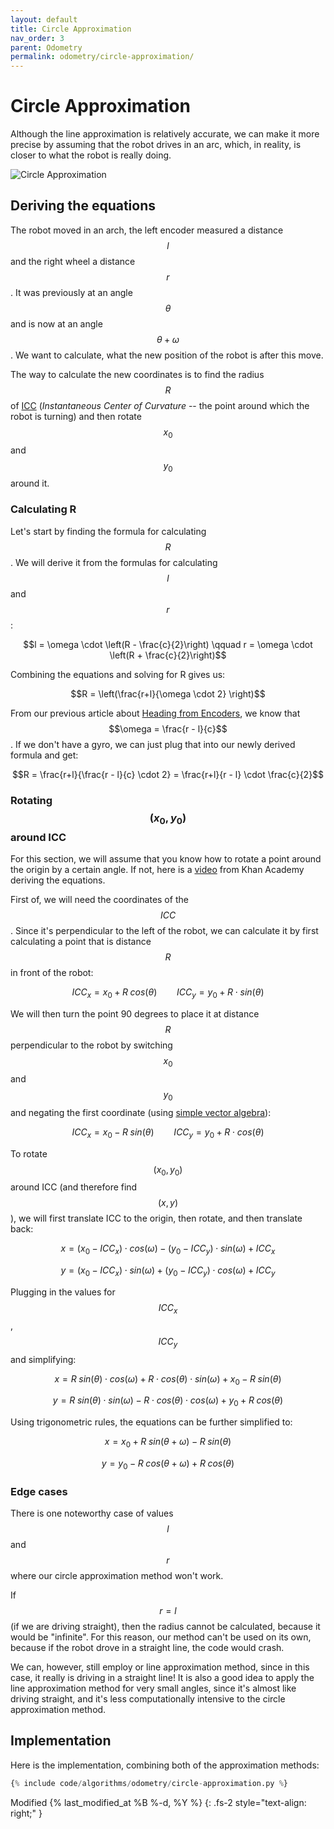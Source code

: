 ```yaml
---
layout: default
title: Circle Approximation
nav_order: 3
parent: Odometry
permalink: odometry/circle-approximation/
---
```


# Circle Approximation
Although the line approximation is relatively accurate, we can make it more precise by assuming that the robot drives in an arc, which, in reality, is closer to what the robot is really doing.

![Circle Approximation]({{site.url}}/assets/images/odometry/circle-approximation.png "Circle Approximation")

## Deriving the equations
The robot moved in an arch, the left encoder measured a distance $$l$$ and the right wheel a distance $$r$$. It was previously at an angle $$\theta$$ and is now at an angle $$\theta + \omega$$. We want to calculate, what the new position of the robot is after this move.

The way to calculate the new coordinates is to find the radius $$R$$ of [ICC](https://en.wikipedia.org/wiki/Instant_centre_of_rotation) (*Instantaneous Center of Curvature* -- the point around which the robot is turning) and then rotate $$x_0$$ and $$y_0$$ around it.


### Calculating R
Let's start by finding the formula for calculating $$R$$. We will derive it from the formulas for calculating $$l$$ and $$r$$:

$$l = \omega \cdot \left(R - \frac{c}{2}\right) \qquad r = \omega \cdot \left(R + \frac{c}{2}\right)$$

Combining the equations and solving for R gives us:

$$R = \left(\frac{r+l}{\omega \cdot 2} \right)$$

From our previous article about [Heading from Encoders]({{site.baseurl}}odometry/heading-from-encoders/), we know that $$\omega = \frac{r - l}{c}$$. If we don't have a gyro, we can just plug that into our newly derived formula and get:

$$R = \frac{r+l}{\frac{r - l}{c} \cdot 2} = \frac{r+l}{r - l} \cdot \frac{c}{2}$$


### Rotating $$(x_0, y_0)$$ around ICC
For this section, we will assume that you know how to rotate a point around the origin by a certain angle. If not, here is a [video](https://www.khanacademy.org/partner-content/pixar/sets/rotation/v/sets-8) from Khan Academy deriving the equations.

First of, we will need the coordinates of the $$ICC$$. Since it's perpendicular to the left of the robot, we can calculate it by first calculating a point that is distance $$R$$ in front of the robot:

$$ICC_x=x_0+R \; cos(\theta) \qquad ICC_y=y_0+R \cdot sin(\theta)$$

We will then turn the point 90 degrees to place it at distance $$R$$ perpendicular to the robot by switching $$x_0$$ and $$y_0$$ and negating the first coordinate (using [simple vector algebra](https://stackoverflow.com/questions/4780119/2d-euclidean-vector-rotations)):

$$ICC_x=x_0-R \; sin(\theta) \qquad ICC_y=y_0+R \cdot cos(\theta)$$

To rotate $$(x_0, y_0)$$ around ICC (and therefore find $$(x, y)$$), we will first translate ICC to the origin, then rotate, and then translate back:

$$x = (x_0 - ICC_x) \cdot cos(\omega) - (y_0 - ICC_y) \cdot sin(\omega) + ICC_x$$

$$y = (x_0 - ICC_x) \cdot sin(\omega) + (y_0 - ICC_y) \cdot cos(\omega) + ICC_y$$

Plugging in the values for $$ICC_x$$, $$ICC_y$$ and simplifying:

$$x = R \; sin(\theta) \cdot cos(\omega) + R \cdot cos(\theta) \cdot sin(\omega) + x_0 - R \; sin(\theta)$$

$$y = R \; sin(\theta) \cdot sin(\omega) - R \cdot cos(\theta) \cdot cos(\omega) + y_0 + R \; cos(\theta)$$

Using trigonometric rules, the equations can be further simplified to:

$$x = x_0 + R \; sin(\theta + \omega) - R \; sin(\theta)$$

$$y = y_0 - R \; cos(\theta + \omega) + R \; cos(\theta)$$


### Edge cases
There is one noteworthy case of values $$l$$ and $$r$$ where our circle approximation method won't work.

If $$r=l$$ (if we are driving straight), then the radius cannot be calculated, because it would be "infinite". For this reason, our method can't be used on its own, because if the robot drove in a straight line, the code would crash.

We can, however, still employ or line approximation method, since in this case, it really is driving in a straight line! It is also a good idea to apply the line approximation method for very small angles, since it's almost like driving straight, and it's less computationally intensive to the circle approximation method.


## Implementation
Here is the implementation, combining both of the approximation methods:

```python
{% include code/algorithms/odometry/circle-approximation.py %}
```

Modified {% last_modified_at %B %-d, %Y %}
{: .fs-2 style="text-align: right;" }